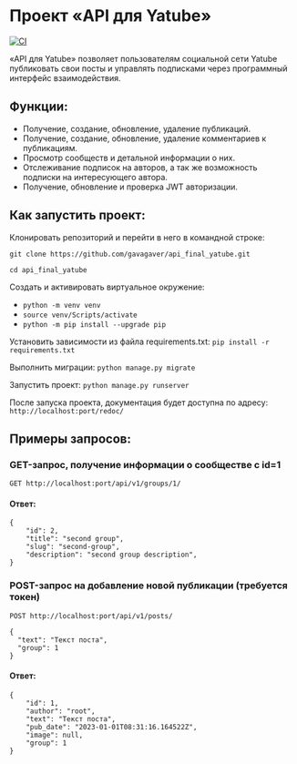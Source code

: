 # Проект «API для Yatube»
[![CI](https://github.com/gavagaver/api_yatube/actions/workflows/tests.yml/badge.svg?branch=master)](https://github.com/gavagaver/api_yatube/actions/workflows/tests.yml)

«API для Yatube» позволяет пользователям социальной сети Yatube публиковать свои посты и управлять подписками через программный интерфейс взаимодействия.

## Функции:

- Получение, создание, обновление, удаление публикаций.
- Получение, создание, обновление, удаление комментариев к публикациям.
- Просмотр сообществ и детальной информации о них.
- Отслеживание подписок на авторов, а так же возможность подписки на интересующего автора.
- Получение, обновление и проверка JWT авторизации.

## Как запустить проект:

Клонировать репозиторий и перейти в него в командной строке:

`git clone https://github.com/gavagaver/api_final_yatube.git`

`cd api_final_yatube`


Создать и активировать виртуальное окружение:

+ `python -m venv venv`
+ `source venv/Scripts/activate`
+ `python -m pip install --upgrade pip`

Установить зависимости из файла requirements.txt:
`pip install -r requirements.txt`

Выполнить миграции:
`python manage.py migrate`


Запустить проект:
`python manage.py runserver`

После запуска проекта, документация будет доступна по адресу:
`http://localhost:port/redoc/`

## Примеры запросов:

### GET-запрос, получение информации о сообществе c id=1

`GET http://localhost:port/api/v1/groups/1/`

#### Ответ:

```
{
    "id": 2,
    "title": "second group",
    "slug": "second-group",
    "description": "second group description",
}
```

### POST-запрос на добавление новой публикации (требуется токен)

`POST http://localhost:port/api/v1/posts/`

```
{
  "text": "Текст поста",
  "group": 1
}
```

#### Ответ:

```
{
    "id": 1,
    "author": "root",
    "text": "Текст поста",
    "pub_date": "2023-01-01T08:31:16.164522Z",
    "image": null,
    "group": 1
}
```
